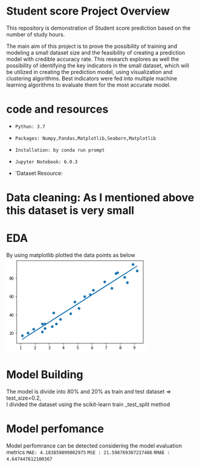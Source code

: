 # Student score Project  Overview
This repository is demonstration of Student score prediction based on the number of study hours.

The main aim of this project is to prove the possibility of training and modeling a small dataset size and the feasibility of creating a prediction model with credible accuracy rate. This research explores as well the possibility of identifying the key indicators in the small dataset, which will be utilized in creating the prediction model, using visualization and clustering algorithms. Best indicators were fed into multiple machine learning algorithms to evaluate them for the most accurate model.
  
 # code and resources
 
 * `Python: 3.7`

* `Packages: Numpy,Pandas,Matplotlib,Seaborn,Matplotlib`

* `Installation: by conda run prompt`

* `Jupyter Notebook: 6.0.3`

* 'Dataset Resource: 

 # Data cleaning: As I mentioned above this dataset is very small
 # EDA
 By using matplotlib plotted the data points as below
 ![](https://github.com/Jyothif/Predicting-_Student-Score_Linear-Regression/blob/main/images/Student%20score.png)
 
 # Model Building
 
 The model is divide into 80% and 20% as train and test dataset => test_size=0.2,  
 I divided the dataset using the scikit-learn train _test_split method
 
 # Model perfomance
 Model perfomrance can be detected considering the model evaluation metrics
`MAE: 4.183859899002975`
`MSE : 21.598769307217406`
`RMAE : 4.647447612100367`
